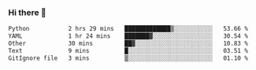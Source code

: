 ### Hi there 👋

<!--START_SECTION:waka-->

```txt
Python           2 hrs 29 mins   █████████████▒░░░░░░░░░░░   53.66 %
YAML             1 hr 24 mins    ███████▓░░░░░░░░░░░░░░░░░   30.54 %
Other            30 mins         ██▓░░░░░░░░░░░░░░░░░░░░░░   10.83 %
Text             9 mins          █░░░░░░░░░░░░░░░░░░░░░░░░   03.51 %
GitIgnore file   3 mins          ▒░░░░░░░░░░░░░░░░░░░░░░░░   01.10 %
```

<!--END_SECTION:waka-->

<!--
**Jonas-VanHaeken/Jonas-VanHaeken** is a ✨ _special_ ✨ repository because its `README.md` (this file) appears on your GitHub profile.

Here are some ideas to get you started:

- 🔭 I’m currently working on ...
- 🌱 I’m currently learning ...
- 👯 I’m looking to collaborate on ...
- 🤔 I’m looking for help with ...
- 💬 Ask me about ...
- 📫 How to reach me: ...
- 😄 Pronouns: ...
- ⚡ Fun fact: ...
-->

